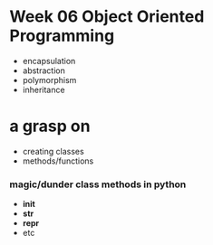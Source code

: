 # Week 06 Object Oriented Programming
- encapsulation
- abstraction
- polymorphism
- inheritance

# a grasp on
- creating classes
- methods/functions
### magic/dunder class methods in python
- __init__
- __str__
- __repr__
- etc